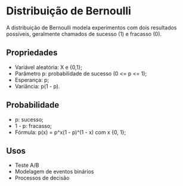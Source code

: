 # Distribuição de Bernoulli

A distribuição de Bernoulli modela experimentos com dois resultados possíveis, geralmente chamados de sucesso (1) e fracasso (0).

## Propriedades

- Variável aleatória: X e {0,1};
- Parâmetro p: probabilidade de sucesso (0 <= p <= 1);
- Esperança: p;
- Variância: p(1 - p).

## Probabilidade

- p: sucesso;
- 1 - p: fracasso;
- Fórmula: p(x) = p^x(1 - p)^(1 - x) com x {0, 1};

## Usos

- Teste A/B
- Modelagem de eventos binários
- Processos de decisão



